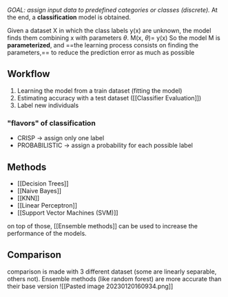 _GOAL: assign input data to predefined categories or classes (discrete)._
At the end, a **classification** model is obtained. 

Given a dataset X in which the class labels y(x) are unknown, the model finds them combining x with parameters $\theta$.
M(x, $\theta$)= y(x)
So the model M is **parameterized**, and ==the learning process consists on finding the parameters,== to reduce the prediction error as much as possible

## Workflow
1. Learning the model from a train dataset (fitting the model)
2. Estimating accuracy with a test dataset ([[Classifier Evaluation]])
3. Label new individuals 

### "flavors" of classification
- CRISP -> assign only one label 
- PROBABILISTIC -> assign a probability for each possible label

## Methods
- [[Decision Trees]]
- [[Naive Bayes]]
- [[KNN]]
- [[Linear Perceptron]]
- [[Support Vector Machines (SVM)]]

on top of those, [[Ensemble methods]] can be used to increase the performance of the models.

## Comparison
comparison is made with 3 different dataset (some are linearly separable, others not). Ensemble methods (like random forest) are more accurate than their base version
![[Pasted image 20230120160934.png]]